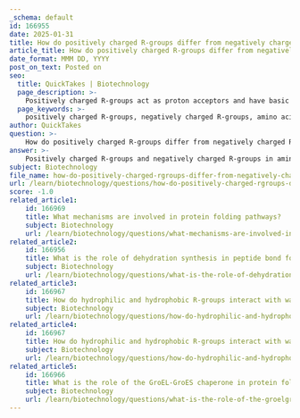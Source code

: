 ```yaml
---
_schema: default
id: 166955
date: 2025-01-31
title: How do positively charged R-groups differ from negatively charged R-groups?
article_title: How do positively charged R-groups differ from negatively charged R-groups?
date_format: MMM DD, YYYY
post_on_text: Posted on
seo:
  title: QuickTakes | Biotechnology
  page_description: >-
    Positively charged R-groups act as proton acceptors and have basic properties, while negatively charged R-groups act as proton donors with acidic properties. Their differences influence protein structure, stability, and interactions in biological systems.
  page_keywords: >-
    positively charged R-groups, negatively charged R-groups, amino acids, chemical properties, biological systems, ionic bonds, protein structure, hydrophilicity, protein folding, amino acid examples
author: QuickTakes
question: >-
    How do positively charged R-groups differ from negatively charged R-groups?
answer: >-
    Positively charged R-groups and negatively charged R-groups in amino acids differ primarily in their chemical properties and behavior in biological systems.\n\n1. **Charge and Function**:\n   - **Positively Charged R-groups**: These are typically basic amino acids that can accept protons (H+ ions). Examples include lysine, arginine, and histidine. The presence of amino groups in their side chains allows them to carry a positive charge at physiological pH. This positive charge can facilitate interactions with negatively charged molecules, such as DNA or other proteins, and is crucial for various biological functions, including enzyme activity and protein-protein interactions.\n   - **Negatively Charged R-groups**: These are acidic amino acids that can donate protons. Examples include aspartate and glutamate. Their side chains contain carboxyl groups that can lose a proton, resulting in a negative charge at physiological pH. This negative charge allows these amino acids to interact with positively charged molecules and play significant roles in enzyme catalysis and metabolic pathways.\n\n2. **Role in Protein Structure**:\n   - The interactions between positively and negatively charged R-groups can lead to the formation of ionic bonds, which are important for stabilizing the tertiary and quaternary structures of proteins. For instance, a positively charged lysine can form an ionic bond with a negatively charged glutamate, contributing to the overall stability and functionality of the protein.\n\n3. **Hydrophilicity**:\n   - Both positively and negatively charged R-groups are generally hydrophilic, meaning they are attracted to water. This property influences the solubility of proteins in aqueous environments and their interactions with other biomolecules.\n\n4. **Biological Implications**:\n   - The presence of charged R-groups can affect the protein's folding, stability, and interactions with other molecules. For example, proteins with a high density of charged R-groups may be more soluble in the cytoplasm, while those with fewer charged residues may be more likely to form structural components.\n\nIn summary, positively charged R-groups act as proton acceptors and are basic, while negatively charged R-groups act as proton donors and are acidic. Their distinct properties and interactions are crucial for the structure and function of proteins in biological systems.
subject: Biotechnology
file_name: how-do-positively-charged-rgroups-differ-from-negatively-charged-rgroups.md
url: /learn/biotechnology/questions/how-do-positively-charged-rgroups-differ-from-negatively-charged-rgroups
score: -1.0
related_article1:
    id: 166969
    title: What mechanisms are involved in protein folding pathways?
    subject: Biotechnology
    url: /learn/biotechnology/questions/what-mechanisms-are-involved-in-protein-folding-pathways
related_article2:
    id: 166956
    title: What is the role of dehydration synthesis in peptide bond formation?
    subject: Biotechnology
    url: /learn/biotechnology/questions/what-is-the-role-of-dehydration-synthesis-in-peptide-bond-formation
related_article3:
    id: 166967
    title: How do hydrophilic and hydrophobic R-groups interact with water?
    subject: Biotechnology
    url: /learn/biotechnology/questions/how-do-hydrophilic-and-hydrophobic-rgroups-interact-with-water
related_article4:
    id: 166967
    title: How do hydrophilic and hydrophobic R-groups interact with water?
    subject: Biotechnology
    url: /learn/biotechnology/questions/how-do-hydrophilic-and-hydrophobic-rgroups-interact-with-water
related_article5:
    id: 166966
    title: What is the role of the GroEL-GroES chaperone in protein folding?
    subject: Biotechnology
    url: /learn/biotechnology/questions/what-is-the-role-of-the-groelgroes-chaperone-in-protein-folding
---
```


&nbsp;